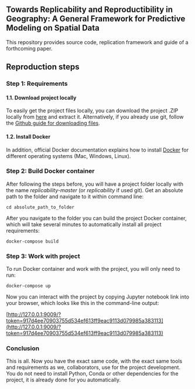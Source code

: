 ## Towards Replicability and Reproductibility in Geography: A General Framework for Predictive Modeling on Spatial Data

This repository provides source code, replication framework and guide of a forthcoming paper.


## Reproduction steps

### Step 1: Requirements

#### 1.1. Download project locally
To easily get the project files locally, you can download the project .ZIP locally from [here](https://github.com/dsvanidze/replicability/archive/refs/heads/master.zip) and extract it. Alternatively, if you already use git, follow the [Github guide for downloading files](https://docs.github.com/en/enterprise/2.13/user/articles/cloning-a-repository).

#### 1.2. Install Docker
In addition, official Docker documentation explains how to install [Docker](https://docs.docker.com/get-docker/) for different operating systems (Mac, Windows, Linux).

### Step 2: Build Docker container
After following the steps before, you will have a project folder locally with the name *replicability-master* (or *replicability* if used git). Get an absolute path to the folder and navigate to it within command line:

`cd absolute_path_to_folder`

After you  navigate to  the folder you can build the project Docker container, which will take several minutes to automatically install all project requirements:

`docker-compose build`

### Step 3: Work with project
To run Docker container and work with the project, you will only need to run:

`docker-compose up`

Now you can interact with the project by copying Jupyter notebook link into your browser, which looks like this in the command-line output:

[http://127.0.0.1:9009/?token=917d4ee70903755d534ef613ff9eac9113d079985a383113](http://127.0.0.1:9009/?token=917d4ee70903755d534ef613ff9eac9113d079985a383113)

### Conclusion

This is all. Now you have the exact same code, with the exact same tools and requirements as we, collaborators, use for the project development. You do not need to install Python, Conda or other dependencies for the project, it is already done for you automatically.
